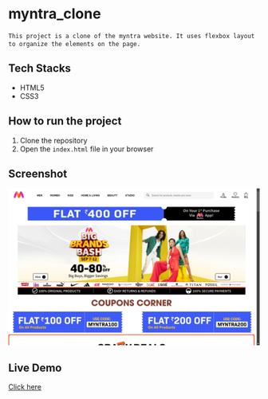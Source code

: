 # myntra_clone

    This project is a clone of the myntra website. It uses flexbox layout to organize the elements on the page.

<!-- add tech stacks -->
## Tech Stacks
- HTML5
- CSS3

## How to run the project

1. Clone the repository
2. Open the `index.html` file in your browser

## Screenshot

![Myntra Clone](./clone_myntra.png)

## Live Demo
[Click here](https://myntrahomepageclone.vercel.app/)
